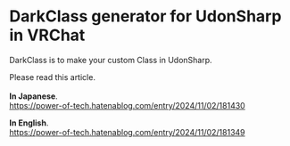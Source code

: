 # DarkClass generator for UdonSharp in VRChat
DarkClass is to make your custom Class in UdonSharp.

Please read this article.</br></br>
**In Japanese**.</br>
https://power-of-tech.hatenablog.com/entry/2024/11/02/181430</br>

**In English**.</br>
https://power-of-tech.hatenablog.com/entry/2024/11/02/181349</br>
